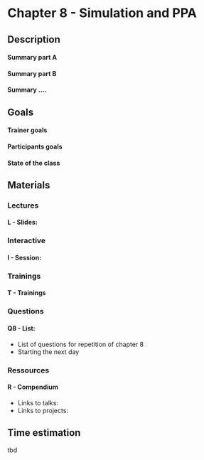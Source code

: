 # Chapter 8 - Simulation and PPA
## Description

#### Summary part A
#### Summary part B
#### Summary ....

## Goals
#### Trainer goals
#### Participants goals
#### State of the class

## Materials
### Lectures
#### L - Slides:

### Interactive
#### I - Session:

### Trainings
#### T - Trainings

### Questions
#### Q8 - List:
* List of questions for repetition of chapter 8
* Starting the next day

### Ressources
#### R - Compendium
* Links to talks:
* Links to projects:

## Time estimation
tbd
